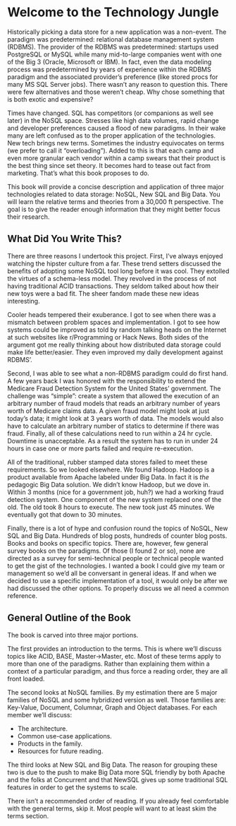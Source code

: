 # Welcome to the Technology Jungle

Historically picking a data store for a new application was a non-event. The paradigm was predetermined: relational database management system (RDBMS). The provider of the RDBMS was predetermined: startups used PostgreSQL or MySQL while many mid-to-large companies went with one of the Big 3 (Oracle, Microsoft or IBM). In fact, even the data modeling process was predetermined by years of experience within the RDBMS paradigm and the associated provider’s preference (like stored procs for many MS SQL Server jobs). There wasn’t any reason to question this. There were few alternatives and those weren’t cheap. Why chose something that is both exotic and expensive?

Times have changed. SQL has competitors (or companions as well see later) in the NoSQL space. Stresses like high data volumes, rapid change and developer preferences caused a flood of new paradigms. In their wake many are left confused as to the proper application of the technologies. New tech brings new terms. Sometimes the industry equivocates on terms (we prefer to call it “overloading”). Added to this is that each camp and even more granular each vendor within a camp swears that their product is the best thing since set theory. It becomes hard to tease out fact from marketing. That’s what this book proposes to do.

This book will provide a concise description and application of three major technologies related to data storage: NoSQL, New SQL and Big Data. You will learn the relative terms and theories from a 30,000 ft perspective. The goal is to give the reader enough information that they might better focus their research.

## What Did You Write This?
There are three reasons I undertook this project. First, I’ve always enjoyed watching the hipster culture from a far. These trend setters discussed the benefits of adopting some NoSQL tool long before it was cool. They extolled the virtues of a schema-less model. They revolved in the process of not having traditional ACID transactions. They seldom talked about how their new toys were a bad fit. The sheer fandom made these new ideas interesting.

Cooler heads tempered their exuberance. I got to see when there was a mismatch between problem spaces and implementation. I got to see how systems could be improved as told by random talking heads on the Internet at such websites like r/Programming or Hack News. Both sides of the argument got me really thinking about how distributed data storage could make life better/easier. They even improved my daily development against RDBMS’. 

Second, I was able to see what a non-RDBMS paradigm could do first hand. A few years back I was honored with the responsibility to extend the Medicare Fraud Detection System for the United States’ government. The challenge was “simple”: create a system that allowed the execution of an arbitrary number of fraud models that reads an arbitrary number of years worth of Medicare claims data. A given fraud model might look at just today’s data; it might look at 3 years worth of data. The models would also have to calculate an arbitrary number of statics to determine if there was fraud. Finally, all of these calculations need to run within a 24 hr cycle. Downtime is unacceptable. As a result the system has to run in under 24 hours in case one or more parts failed and require re-execution.

All of the traditional, rubber stamped data stores failed to meet these requirements. So we looked elsewhere. We found Hadoop. Hadoop is a product available from Apache labeled under Big Data. In fact it is _the_ pedagogic Big Data solution. We didn’t know Hadoop, but we dove in. Within 3 months (nice for a government job, huh?) we had a working fraud detection system. One component of the new system replaced one of the old. The old took 8 hours to execute. The new took just 45 minutes. We eventually got that down to 30 minutes.

Finally, there is a lot of hype and confusion round the topics of NoSQL, New SQL and Big Data. Hundreds of blog posts, hundreds of counter blog posts. Books and books on specific topics. There are, however, few general survey books on the paradigms. Of those (I found 2 or so), none are directed as a survey for semi-technical people or technical people wanted to get the gist of the technologies. I wanted a book I could give my team or management so we’d all be conversant in general ideas. If and when we decided to use a specific implementation of a tool, it would only be after we had discussed the other options. To properly discuss we all need a common reference.

## General Outline of the Book
The book is carved into three major portions. 

The first provides an introduction to the terms. This is where we’ll discuss topics like ACID, BASE, Master->Master, etc. Most of these terms apply to more than one of the paradigms. Rather than explaining them within a context of a particular paradigm, and thus force a reading order, they are all front loaded.

The second looks at NoSQL families. By my estimation there are 5 major families of NoSQL and some hybridized version as well. Those families are: Key-Value, Document, Columnar, Graph and Object databases. For each member we’ll discuss: 
* The architecture.
* Common use-case applications.
* Products in the family.
* Resources for future reading.

The third looks at New SQL and Big Data. The reason for grouping these two is due to the push to make Big Data more SQL friendly by both Apache and the folks at Concurrent and that NewSQL gives up some traditional SQL features in order to get the systems to scale.  

There isn’t a recommended order of reading. If you already feel comfortable with the general terms, skip it. Most people will want to at least skim the terms section. 